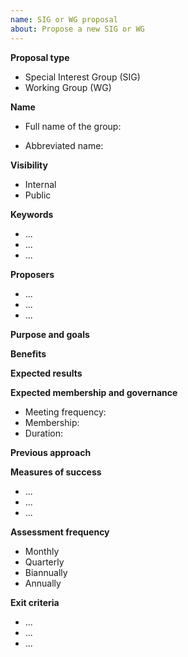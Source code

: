 ```yaml
---
name: SIG or WG proposal
about: Propose a new SIG or WG
---
```


<!-- Thank you for your contribution. Before you submit the issue:
1. Search other groups for relevance of your topics.
2. Read the governance model (https://github.com/kyma-project/community/blob/master/governance.md).
3. Collect at least five candidates for this group.
-->

**Proposal type**
<!-- Remove the type that does not fit. -->
* Special Interest Group (SIG)
* Working Group (WG)

**Name**
* Full name of the group:
<!-- Specify the abbreviated name for slack channels, issue labels, and pull request labels.
The abbreviate name must be no longer than six characters. -->
* Abbreviated name:

**Visibility**
<!-- Remove the type that does not fit. -->
* Internal
* Public

**Keywords**
<!-- List several keywords or labels that relate to the working domain of this group. -->
* ...
* ...
* ...

**Proposers**
<!-- List the names and the GitHub usernames of people who are authors of this proposal. -->
* ...
* ...
* ...

**Purpose and goals**
<!-- Describe the purpose and the goals of this group.  -->

**Benefits**
<!-- Provide the reasons for organizing this group. Describe how the Kyma project or the Kyma community can benefit from the work of this group. -->

**Expected results**
<!-- Describe what you expect as deliverables of this group and how they relate to the purpose and the goals of this group. Provide a provisionary timeline or phases if possible. -->

**Expected membership and governance**
<!-- Provide the details even if they are not final yet. -->
* Meeting frequency: <!-- Define if the group meets daily, weekly, bi-weekly, or monthly. -->
* Membership: <!-- Provide the approximate number of initial members. -->
* Duration: <!-- This field is mandatory for a WG. -->

**Previous approach**
<!-- Describe if and how these topics were previously addressed and why you think this group can improve them.-->

**Measures of success**
<!-- List the criteria to assess if the group's work is successful and adds value.
Describe the methods of performing and documenting the regular self-assessment by the group. -->
* ...
* ...
* ...

**Assessment frequency**
<!-- Define how often the group evaluates its work. Remove the type that does not fit. -->
* Monthly
* Quarterly
* Biannually
* Annually

**Exit criteria**
<!-- List the conditions and risks that can lead to dissolving the group. Be specific and do not make general statements. -->
* ...
* ...
* ...
